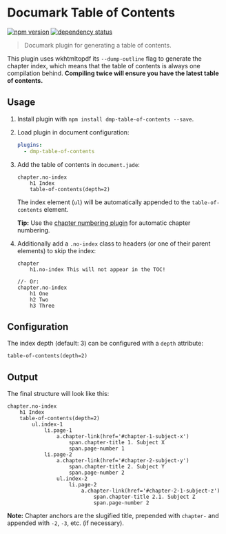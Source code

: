 # Documark Table of Contents

[![npm version](https://badge.fury.io/js/dmp-table-of-contents.svg)](http://badge.fury.io/js/dmp-table-of-contents)
[![dependency status](https://david-dm.org/documark/dmp-table-of-contents.svg)](https://david-dm.org/documark/dmp-table-of-contents)

> Documark plugin for generating a table of contents.

This plugin uses wkhtmltopdf its `--dump-outline` flag to generate the chapter index,
which means that the table of contents is always one compilation behind.
__Compiling twice will ensure you have the latest table of contents.__

## Usage

1. Install plugin with `npm install dmp-table-of-contents --save`.

2. Load plugin in document configuration:

	```yaml
	plugins:
	  - dmp-table-of-contents
	```

3. Add the table of contents in `document.jade`:

	```jade
	chapter.no-index
		h1 Index
		table-of-contents(depth=2)
	```

	The index element (`ul`) will be automatically appended to the `table-of-contents` element.

	__Tip:__ Use the [chapter numbering plugin][dmp-chapter-numbering] for automatic chapter numbering.

4. Additionally add a `.no-index` class to headers (or one of their parent elements) to skip the index:

	```jade
	chapter
		h1.no-index This will not appear in the TOC!

	//- Or:
	chapter.no-index
		h1 One
		h2 Two
		h3 Three
	```

## Configuration

The index depth (default: 3) can be configured with a `depth` attribute:

```jade
table-of-contents(depth=2)
```

## Output

The final structure will look like this:

```jade
chapter.no-index
	h1 Index
	table-of-contents(depth=2)
		ul.index-1
			li.page-1
				a.chapter-link(href='#chapter-1-subject-x')
					span.chapter-title 1. Subject X
					span.page-number 1
			li.page-2
				a.chapter-link(href='#chapter-2-subject-y')
					span.chapter-title 2. Subject Y
					span.page-number 2
				ul.index-2
					li.page-2
						a.chapter-link(href='#chapter-2-1-subject-z')
							span.chapter-title 2.1. Subject Z
							span.page-number 2
```

__Note:__ Chapter anchors are the slugified title, prepended with `chapter-` and appended with `-2`, `-3`, etc. (if necessary).

[dmp-chapter-numbering]: https://www.npmjs.com/package/dmp-chapter-numbering
[zeptojs]: http://zeptojs.com/
[jquery]: http://jquery.com/
